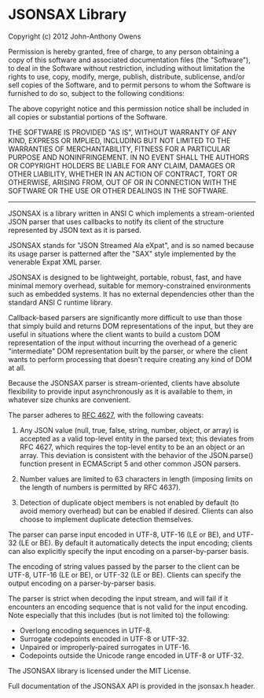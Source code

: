 JSONSAX Library
======================================================================

Copyright (c) 2012 John-Anthony Owens

Permission is hereby granted, free of charge, to any person obtaining a copy of this software and associated documentation files (the "Software"), to deal in the Software without restriction, including without limitation the rights to use, copy, modify, merge, publish, distribute, sublicense, and/or sell copies of the Software, and to permit persons to whom the Software is furnished to do so, subject to the following conditions:

The above copyright notice and this permission notice shall be included in all copies or substantial portions of the Software.

THE SOFTWARE IS PROVIDED "AS IS", WITHOUT WARRANTY OF ANY KIND, EXPRESS OR IMPLIED, INCLUDING BUT NOT LIMITED TO THE WARRANTIES OF MERCHANTABILITY, FITNESS FOR A PARTICULAR PURPOSE AND NONINFRINGEMENT. IN NO EVENT SHALL THE AUTHORS OR COPYRIGHT HOLDERS BE LIABLE FOR ANY CLAIM, DAMAGES OR OTHER LIABILITY, WHETHER IN AN ACTION OF CONTRACT, TORT OR OTHERWISE, ARISING FROM, OUT OF OR IN CONNECTION WITH THE SOFTWARE OR THE USE OR OTHER DEALINGS IN THE SOFTWARE.

----------------------------------------------------------------------

JSONSAX is a library written in ANSI C which implements a stream-oriented JSON parser that uses callbacks to notify its client of the structure represented by JSON text as it is parsed.

JSONSAX stands for "JSON Streamed Ala eXpat", and is so named because its usage parser is patterned after the "SAX" style implemented by the venerable Expat XML parser.

JSONSAX is designed to be lightweight, portable, robust, fast, and have minimal memory overhead, suitable for memory-constrained environments such as embedded systems. It has no external dependencies other than the standard ANSI C runtime library.

Callback-based parsers are significantly more difficult to use than those that simply build and returns DOM representations of the input, but they are useful in situations where the client wants to build a custom DOM representation of the input without incurring the overhead of a generic "intermediate" DOM representation built by the parser, or where the client wants to perform processing that doesn't require creating any kind of DOM at all.

Because the JSONSAX parser is stream-oriented, clients have absolute flexibility to provide input asynchronously as it is available to them, in whatever size chunks are convenient.

The parser adheres to [RFC 4627](http://www.ietf.org/rfc/rfc4627.txt), with the following caveats:

1. Any JSON value (null, true, false, string, number, object, or array) is accepted as a valid top-level entity in the parsed text; this deviates from RFC 4627, which requires the top-level entity to be an an object or an array. This deviation is consistent with the behavior of the JSON.parse() function present in ECMAScript 5 and other common JSON parsers.

2. Number values are limited to 63 characters in length (imposing limits on the length of numbers is permitted by RFC 4637).

3. Detection of duplicate object members is not enabled by default (to avoid memory overhead) but can be enabled if desired. Clients can also choose to implement duplicate detection themselves.

The parser can parse input encoded in UTF-8, UTF-16 (LE or BE), and UTF-32 (LE or BE). By default it automatically detects the input encoding; clients can also explicitly specify the input encoding on a parser-by-parser basis.

The encoding of string values passed by the parser to the client can be UTF-8, UTF-16 (LE or BE), or UTF-32 (LE or BE). Clients can specify the output encoding on a parser-by-parser basis.

The parser is strict when decoding the input stream, and will fail if it encounters an encoding sequence that is not valid for the input encoding. Note especially that this includes (but is not limited to) the following:

 - Overlong encoding sequences in UTF-8.
 - Surrogate codepoints encoded in UTF-8 or UTF-32.
 - Unpaired or improperly-paired surrogates in UTF-16.
 - Codepoints outside the Unicode range encoded in UTF-8 or UTF-32.

The JSONSAX library is licensed under the MIT License.

Full documentation of the JSONSAX API is provided in the jsonsax.h header.
